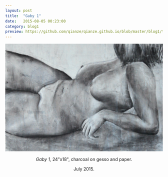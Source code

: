 ```yaml
---
layout: post
title:  "Gaby 1"
date:   2015-08-05 00:23:00
category: blog1
preview: https://github.com/qianze/qianze.github.io/blob/master/blog1/thumbnails/Nude%201%20final.jpg?raw=true
---
```

<center>
<img src ="https://github.com/qianze/qianze.github.io/blob/master/blog1/images/Nude%201%20final.jpg?raw=true)">

<i>Gaby 1,</i> 24"x18", charcoal on gesso and paper.

July 2015.
</center>

